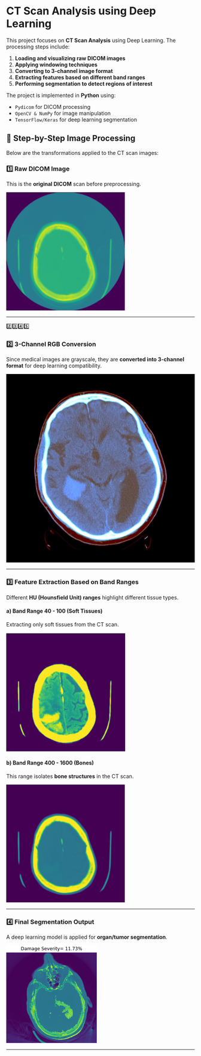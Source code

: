 # CT Scan Analysis using Deep Learning
This project focuses on **CT Scan Analysis** using Deep Learning. The processing steps include:
1. **Loading and visualizing raw DICOM images**
2. **Applying windowing techniques**
3. **Converting to 3-channel image format**
4. **Extracting features based on different band ranges**
5. **Performing segmentation to detect regions of interest**

The project is implemented in **Python** using:
- `Pydicom` for DICOM processing
- `OpenCV & NumPy` for image manipulation
- `TensorFlow/Keras` for deep learning segmentation


## 📸 **Step-by-Step Image Processing**
Below are the transformations applied to the CT scan images:

### **1️⃣ Raw DICOM Image**
This is the **original DICOM** scan before preprocessing.

![Raw DICOM Image](Results/No_windowing.png)

---
2️⃣3️⃣4️⃣5️⃣

### **2️⃣ 3-Channel RGB Conversion**
Since medical images are grayscale, they are **converted into 3-channel format** for deep learning compatibility.

![3-Channel Image](Results/3channelimage.jpg)  

---

### **3️⃣ Feature Extraction Based on Band Ranges**
Different **HU (Hounsfield Unit) ranges** highlight different tissue types.

#### **a) Band Range 40 - 100 (Soft Tissues)**
Extracting only soft tissues from the CT scan.

![Soft Tissue Band (40-100)](Results/40-100.png)  

#### **b) Band Range 400 - 1600 (Bones)**
This range isolates **bone structures** in the CT scan.

![Bone Band (400-1600)](Results/400-1600.png)  

---

### **4️⃣ Final Segmentation Output**
A deep learning model is applied for **organ/tumor segmentation**.

![Segmented Image](Results/CT_result.png)  

---
